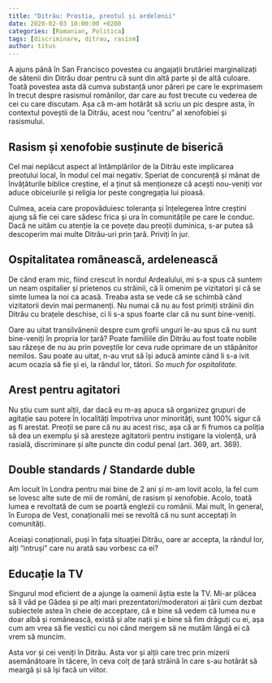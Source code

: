 ```yaml
---
title: "Ditrău: Prostia, preotul și ardelenii"
date: 2020-02-03 10:00:00 +0200
categories: [Romanian, Politica]
tags: [discriminare, ditrau, rasism]
author: titus
---
```


A ajuns până în San Francisco povestea cu angajații brutăriei marginalizați de sătenii din Ditrău doar pentru că sunt din altă parte și de altă culoare. Toată povestea asta dă cumva substanță unor păreri pe care le exprimasem în trecut despre rasismul românilor, dar care au fost trecute cu vederea de cei cu care discutam. Așa că m-am hotărât să scriu un pic despre asta, în contextul poveștii de la Ditrău, acest nou “centru” al xenofobiei și rasismului.

## Rasism și xenofobie susținute de biserică

Cel mai neplăcut aspect al întâmplărilor de la Ditrău este implicarea preotului local, în modul cel mai negativ. Speriat de concurență și mânat de învățăturile biblice creștine, el a ținut să menționeze că acești nou-veniți vor aduce obiceiurile și religia lor peste congregația lui pioasă.

Culmea, aceia care propovăduiesc toleranța și înțelegerea între creștini ajung să fie cei care sădesc frica și ura în comunitățile pe care le conduc. Dacă ne uităm cu atenție la ce povețe dau preoții duminica, s-ar putea să descoperim mai multe Ditrău-uri prin țară. Priviți în jur.

## Ospitalitatea românească, ardelenească

De când eram mic, fiind crescut în nordul Ardealului, mi s-a spus că suntem un neam ospitalier și prietenos cu străinii, că îi omenim pe vizitatori și că se simte lumea la noi ca acasă. Treaba asta se vede că se schimbă când vizitatorii devin mai permanenți. Nu numai că nu au fost primiți străinii din Ditrău cu brațele deschise, ci li s-a spus foarte clar că nu sunt bine-veniți.

Oare au uitat transilvănenii despre cum grofii unguri le-au spus că nu sunt bine-veniți în propria lor țară? Poate familiile din Ditrău au fost toate nobile sau răzeșe de nu au prin poveștile lor ceva rude oprimare de un stăpânitor nemilos. Sau poate au uitat, n-au vrut să își aducă aminte când li s-a ivit acum ocazia să fie și ei, la rândul lor, tători. *So much for ospitalitate.*

## Arest pentru agitatori

Nu știu cum sunt alții, dar dacă eu m-aș apuca să organizez grupuri de agitație sau potere în localități împotriva unor minorități, sunt 100% sigur că aș fi arestat. Preoții se pare că nu au acest risc, așa că ar fi frumos ca poliția să dea un exemplu și să aresteze agitatorii pentru instigare la violență, ură rasială, discriminare și alte puncte din codul penal (art. 369, art. 369).

## Double standards / Standarde duble

Am locuit în Londra pentru mai bine de 2 ani și m-am lovit acolo, la fel cum se lovesc alte sute de mii de români, de rasism și xenofobie. Acolo, toată lumea e revoltată de cum se poartă englezii cu românii. Mai mult, în general, în Europa de Vest, conaționalii mei se revoltă că nu sunt acceptați în comunități.

Aceiași conaționali, puși în fața situației Ditrău, oare ar accepta, la rândul lor, alți “intruși” care nu arată sau vorbesc ca ei?

## Educație la TV

Singurul mod eficient de a ajunge la oamenii ăștia este la TV. Mi-ar plăcea să îl văd pe Gâdea și pe alți mari prezentatori/moderatori ai țării cum dezbat subiectele astea în cheie de acceptare, că e bine să vedem că lumea nu e doar albă și românească, există și alte nații și e bine să fim drăguți cu ei, așa cum am vrea să fie vestici cu noi când mergem să ne mutăm lângă ei că vrem să muncim.

Asta vor și cei veniți în Ditrău. Asta vor și alții care trec prin mizerii asemănătoare în tăcere, în ceva colț de țară străină în care s-au hotărât să meargă și să își facă un viitor.
